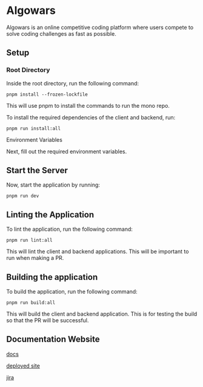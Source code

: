 # Algowars

Algowars is an online competitive coding platform where users compete to solve coding challenges as fast as possible.

## Setup

### Root Directory

Inside the root directory, run the following command:

`pnpm install --frozen-lockfile`

This will use pnpm to install the commands to run the mono repo.

To install the required dependencies of the client and backend, run: 

`pnpm run install:all`

Environment Variables

Next, fill out the required environment variables.

## Start the Server

Now, start the application by running:

`pnpm run dev`

## Linting the Application

To lint the application, run the following command:

`pnpm run lint:all`

This will lint the client and backend applications. This will be important to run when making a PR.

## Building the application

To build the application, run the following command:

`pnpm run build:all`

This will build the client and backend application. This is for testing the build so that the PR will be successful.

## Documentation Website

[docs](https://docs-algowars.netlify.app/)

[deployed site](https://algowars.dev)

[jira](https://algowars-dev.atlassian.net/jira/software/c/projects/AW/boards/2)
